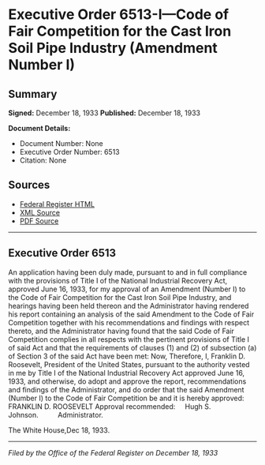 # Executive Order 6513-I—Code of Fair Competition for the Cast Iron Soil Pipe Industry (Amendment Number I)

## Summary

**Signed:** December 18, 1933
**Published:** December 18, 1933

**Document Details:**
- Document Number: None
- Executive Order Number: 6513
- Citation: None

## Sources
- [Federal Register HTML](https://www.presidency.ucsb.edu/documents/executive-order-6513-i-code-fair-competition-for-the-cast-iron-soil-pipe-industry)
- [XML Source](None)
- [PDF Source](None)

---

## Executive Order 6513

An application having been duly made, pursuant to and in full compliance with the provisions of Title I of the National Industrial Recovery Act, approved June 16, 1933, for my approval of an Amendment (Number I) to the Code of Fair Competition for the Cast Iron Soil Pipe Industry, and hearings having been held thereon and the Administrator having rendered his report containing an analysis of the said Amendment to the Code of Fair Competition together with his recommendations and findings with respect thereto, and the Administrator having found that the said Code of Fair Competition complies in all respects with the pertinent provisions of Title I of said Act and that the requirements of clauses (1) and (2) of subsection (a) of Section 3 of the said Act have been met:
Now, Therefore, I, Franklin D. Roosevelt, President of the United States, pursuant to the authority vested in me by Title I of the National Industrial Recovery Act approved June 16, 1933, and otherwise, do adopt and approve the report, recommendations and findings of the Administrator, and do order that the said Amendment (Number I) to the Code of Fair Competition be and it is hereby approved:
FRANKLIN D. ROOSEVELT
Approval recommended:     Hugh S. Johnson.          Administrator.

The White House,Dec 18, 1933.

---

*Filed by the Office of the Federal Register on December 18, 1933*
